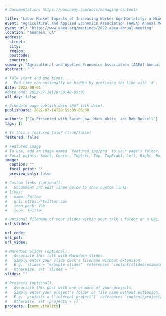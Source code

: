 ```yaml
---
# Documentation: https://wowchemy.com/docs/managing-content/

title: "Labor Market Impacts of Increasing Worker-Age Mortality: a Mixed Methods Analysis"
event: "Agricultural and Applied Economics Association (AAEA) Annual Meeting"
event_url: "https://www.aaea.org/meetings/2022-aaea-annual-meeting"
location: "Anaheim, CA"
address:
  street:
  city:
  region:
  postcode:
  country:
summary: "Agricultural and Applied Economics Association (AAEA) Annual Meeting"
abstract: " "

# Talk start and end times.
#   End time can optionally be hidden by prefixing the line with `#`.
date: 2022-08-01
#date_end: 2022-07-14T20:58:48-05:00
all_day: false

# Schedule page publish date (NOT talk date).
publishDate: 2022-07-14T20:59:05-05:00

authors: ["Co-Presented with Sarah Low, Mark White, and Rob Russell"]
tags: []

# Is this a featured talk? (true/false)
featured: false

# Featured image
# To use, add an image named `featured.jpg/png` to your page's folder.
# Focal points: Smart, Center, TopLeft, Top, TopRight, Left, Right, BottomLeft, Bottom, BottomRight.
image:
  caption: ""
  focal_point: ""
  preview_only: false

# Custom links (optional).
#   Uncomment and edit lines below to show custom links.
# links:
# - name: Follow
#   url: https://twitter.com
#   icon_pack: fab
#   icon: twitter

# Optional filename of your slides within your talk's folder or a URL.
url_slides:

url_code:
url_pdf:
url_video:

# Markdown Slides (optional).
#   Associate this talk with Markdown slides.
#   Simply enter your slide deck's filename without extension.
#   E.g. `slides = "example-slides"` references `content/slides/example-slides.md`.
#   Otherwise, set `slides = ""`.
slides: ""

# Projects (optional).
#   Associate this post with one or more of your projects.
#   Simply enter your project's folder or file name without extension.
#   E.g. `projects = ["internal-project"]` references `content/project/deep-learning/index.md`.
#   Otherwise, set `projects = []`.
projects: [comm_vitality]
---
```

